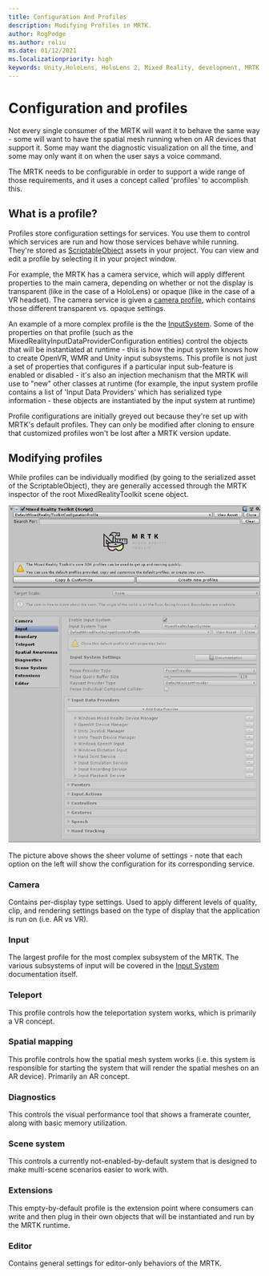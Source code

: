 ```yaml
---
title: Configuration And Profiles
description: Modifying Profiles in MRTK.
author: RogPodge
ms.author: roliu
ms.date: 01/12/2021
ms.localizationpriority: high
keywords: Unity,HoloLens, HoloLens 2, Mixed Reality, development, MRTK,
---
```


# Configuration and profiles

Not every single consumer of the MRTK will want it to behave the same way - some will want to have the spatial
mesh running when on AR devices that support it. Some may want the diagnostic visualization on all the time,
and some may only want it on when the user says a voice command.

The MRTK needs to be configurable in order to support a wide range of those requirements, and it uses a concept
called 'profiles' to accomplish this.

## What is a profile?

Profiles store configuration settings for services. You use them to control which services are run and
how those services behave while running. They're stored as [ScriptableObject](https://docs.unity3d.com/Manual/class-ScriptableObject.html)
assets in your project. You can view and edit a profile by selecting it in your project window.

For example, the MRTK has a camera service, which will apply different properties to the main camera,
depending on whether or not the display is transparent (like in the case of a HoloLens) or opaque
(like in the case of a VR headset). The camera service is given
a [camera profile](https://github.com/microsoft/MixedRealityToolkit-Unity/blob/mrtk_release/Assets/MixedRealityToolkit/Definitions/MixedRealityCameraProfile.cs),
which contains those different transparent vs. opaque settings.

An example of a more complex profile is the the [InputSystem](https://github.com/microsoft/MixedRealityToolkit-Unity/blob/mrtk_release/Assets/MixedRealityToolkit/Definitions/InputSystem/MixedRealityInputSystemProfile.cs).
Some of the properties on that profile (such as the MixedRealityInputDataProviderConfiguration entities)
control the objects that will be instantiated at runtime - this is how the input system knows how to create
OpenVR, WMR and Unity input subsystems. This profile is not just a set of properties that configures if
a particular input sub-feature is enabled or disabled - it's also an injection mechanism that the MRTK
will use to "new" other classes at runtime (for example, the input system profile contains a list of
'Input Data Providers' which has serialized type information - these objects are instantiated by the
input system at runtime)

Profile configurations are initially greyed out because they're set up with MRTK's default profiles.
They can only be modified after cloning to ensure that customized profiles won't be lost after a
MRTK version update.

## Modifying profiles

While profiles can be individually modified (by going to the serialized asset of the ScriptableObject),
they are generally accessed through the MRTK inspector of the root MixedRealityToolkit scene object.

![Profile](../features/Images/Profiles/input_profile.png)

The picture above shows the sheer volume of settings - note that each option on the left will show
the configuration for its corresponding service.

### Camera

Contains per-display type settings. Used to apply different levels of quality, clip, and rendering
settings based on the type of display that the application is run on (i.e. AR vs VR).

### Input

The largest profile for the most complex subsystem of the MRTK. The various subsystems of input will
be covered in the [Input System](InputSystem/Terminology.md) documentation itself.

### Teleport

This profile controls how the teleportation system works, which is primarily a VR concept.

### Spatial mapping

This profile controls how the spatial mesh system works (i.e. this system is responsible for starting
the system that will render the spatial meshes on an AR device). Primarily an AR concept.

### Diagnostics

This controls the visual performance tool that shows a framerate counter, along with basic
memory utilization.

### Scene system

This controls a currently not-enabled-by-default system that is designed to make multi-scene
scenarios easier to work with.

### Extensions

This empty-by-default profile is the extension point where consumers can write and then plug in their
own objects that will be instantiated and run by the MRTK runtime.

### Editor

Contains general settings for editor-only behaviors of the MRTK.
